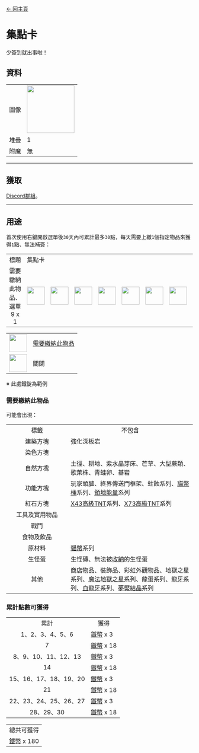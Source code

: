 [← 回主頁](../)
# 集點卡
少簽到就出事啦！

## 資料
<table>
    <tr><td align="end">圖像</td><td><img src="https://i.imgur.com/b9dvhST.gif" width="128"/></td></tr>
    <tr><td align="end">堆疊</td><td>1</td></tr>
    <tr><td align="end">附魔</td><td>無</td></tr>
</table>

---

## 獲取
[Discord群組](../feature/discord_server.md)。

---

## 用途
首次使用右鍵開啟選單後`30`天內可累計最多`30`點，每天需要上繳`1`個指定物品來獲得`1`點、無法補簽：  

<table>
    <tr><td align="center">標題</td><td colspan="9">集點卡</td></tr>
    <tr><td align="center">需要繳納此物品、選單<br/>9 x 1</td><td><img src="https://i.imgur.com/wl43BjZ.png" width="48"/></td><td><img src="https://i.imgur.com/wl43BjZ.png" width="48"/></td><td><img src="https://i.imgur.com/wl43BjZ.png" width="48"/></td><td><img src="https://i.imgur.com/wl43BjZ.png" width="48"/></td><td><img src="https://i.imgur.com/dAm53pS.png" width="48"/></td><td><img src="https://i.imgur.com/wl43BjZ.png" width="48"/></td><td><img src="https://i.imgur.com/wl43BjZ.png" width="48"/></td><td><img src="https://i.imgur.com/wl43BjZ.png" width="48"/></td><td><img src="https://i.imgur.com/sAwvuIi.png" width="48"/></td></tr>
</table>

<table>
    <tr><td align="center"><img src="https://i.imgur.com/dAm53pS.png" width="48"/></td><td><a href="#需要繳納此物品">需要繳納此物品</a></td></tr>
    <tr><td align="center"><img src="https://i.imgur.com/sAwvuIi.png" width="48"/></td><td>關閉</td></tr>
</table>

※ 此處鐵錠為範例

### 需要繳納此物品
可能會出現：  

<table>
    <tr><td align="center" width="150">標籤</td><td align="center">不包含</td></tr>
    <tr><td align="center">建築方塊</td><td align="start">強化深板岩</td></tr>
    <tr><td align="center">染色方塊</td><td align="start"></td></tr>
    <tr><td align="center">自然方塊</td><td align="start">土徑、耕地、紫水晶芽床、芒草、大型蕨類、歌萊株、青蛙卵、基岩</td></tr>
    <tr><td align="center">功能方塊</td><td align="start">玩家頭臚、終界傳送門框架、蛀蝕系列、<a href="coin.md">貓幣桶</a>系列、<a href="land_energy.md">領地能量</a>系列</td></tr>
    <tr><td align="center">紅石方塊</td><td align="start"><a href="advanced_tnt.md">X43高級TNT</a>系列、<a href="advanced_tnt.md">X73高級TNT</a>系列</td></tr>
    <tr><td align="center">工具及實用物品</td><td align="start"></td></tr>
    <tr><td align="center">戰鬥</td><td align="start"></td></tr>
    <tr><td align="center">食物及飲品</td><td align="start"></td></tr>
    <tr><td align="center">原材料</td><td align="start"><a href="coin.md">貓幣</a>系列</td></tr>
    <tr><td align="center">生怪蛋</td><td align="start">生怪磚、無法被<a href="rope.md">收納</a>的生怪蛋</td></tr>
    <tr><td align="center">其他</td><td align="start">商店物品、裝飾品、彩虹外觀物品、地獄之星系列、<a href="magic_nether_star.md">魔法地獄之星</a>系列、龍蛋系列、<a href="dragon_tooth.md">龍牙</a>系列、<a href="dragon_blood_tooth.md">血龍牙</a>系列、<a href="nightmare_crystal.md">夢魘結晶</a>系列</td></tr>
</table>

### 累計點數可獲得

<table>
    <tr><td align="center">累計</td><td align="center">獲得</td></tr>
    <tr><td align="center">1、2、3、4、5、6</td><td align="start"><a href="coin.md">鐵幣</a> x 3</td></tr>
    <tr><td align="center">7</td><td align="center"><a href="coin.md">鐵幣</a> x 18</td></tr>
    <tr><td align="center">8、9、10、11、12、13</td><td align="start"><a href="coin.md">鐵幣</a> x 3</td></tr>
    <tr><td align="center">14</td><td align="center"><a href="coin.md">鐵幣</a> x 18</td></tr>
    <tr><td align="center">15、16、17、18、19、20</td><td align="start"><a href="coin.md">鐵幣</a> x 3</td></tr>
    <tr><td align="center">21</td><td align="center"><a href="coin.md">鐵幣</a> x 18</td></tr>
    <tr><td align="center">22、23、24、25、26、27</td><td align="start"><a href="coin.md">鐵幣</a> x 3</td></tr>
    <tr><td align="center">28、29、30</td><td align="center"><a href="coin.md">鐵幣</a> x 18</td></tr>
</table>

<table>
    <tr><td align="center">總共可獲得</td></tr>
    <tr><td align="center"><a href="coin.md">鐵幣</a> x 180</td></tr>
</table>